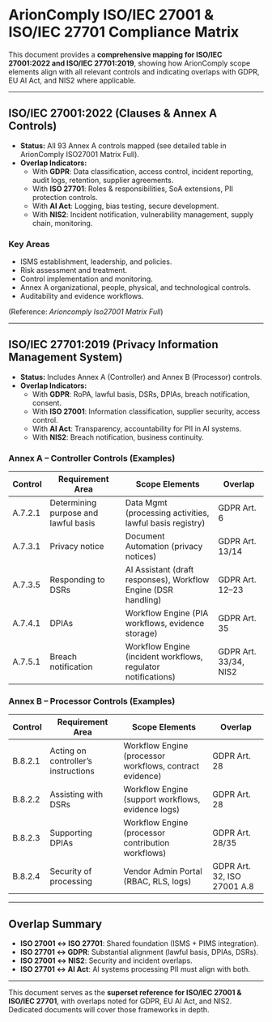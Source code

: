 # ArionComply ISO/IEC 27001 & ISO/IEC 27701 Compliance Matrix

This document provides a **comprehensive mapping for ISO/IEC 27001:2022 and ISO/IEC 27701:2019**, showing how ArionComply scope elements align with all relevant controls and indicating overlaps with GDPR, EU AI Act, and NIS2 where applicable.

---

## ISO/IEC 27001:2022 (Clauses & Annex A Controls)
- **Status:** All 93 Annex A controls mapped (see detailed table in ArionComply ISO27001 Matrix Full).
- **Overlap Indicators:**
  - With **GDPR**: Data classification, access control, incident reporting, audit logs, retention, supplier agreements.
  - With **ISO 27701**: Roles & responsibilities, SoA extensions, PII protection controls.
  - With **AI Act**: Logging, bias testing, secure development.
  - With **NIS2**: Incident notification, vulnerability management, supply chain, monitoring.

### Key Areas
- ISMS establishment, leadership, and policies.
- Risk assessment and treatment.
- Control implementation and monitoring.
- Annex A organizational, people, physical, and technological controls.
- Auditability and evidence workflows.

(Reference: *Arioncomply Iso27001 Matrix Full*)

---

## ISO/IEC 27701:2019 (Privacy Information Management System)
- **Status:** Includes Annex A (Controller) and Annex B (Processor) controls.
- **Overlap Indicators:**
  - With **GDPR**: RoPA, lawful basis, DSRs, DPIAs, breach notification, consent.
  - With **ISO 27001**: Information classification, supplier security, access control.
  - With **AI Act**: Transparency, accountability for PII in AI systems.
  - With **NIS2**: Breach notification, business continuity.

### Annex A – Controller Controls (Examples)
| Control | Requirement Area | Scope Elements | Overlap |
|---------|------------------|----------------|---------|
| A.7.2.1 | Determining purpose and lawful basis | Data Mgmt (processing activities, lawful basis registry) | GDPR Art. 6 |
| A.7.3.1 | Privacy notice | Document Automation (privacy notices) | GDPR Art. 13/14 |
| A.7.3.5 | Responding to DSRs | AI Assistant (draft responses), Workflow Engine (DSR handling) | GDPR Art. 12–23 |
| A.7.4.1 | DPIAs | Workflow Engine (PIA workflows, evidence storage) | GDPR Art. 35 |
| A.7.5.1 | Breach notification | Workflow Engine (incident workflows, regulator notifications) | GDPR Art. 33/34, NIS2 |

### Annex B – Processor Controls (Examples)
| Control | Requirement Area | Scope Elements | Overlap |
|---------|------------------|----------------|---------|
| B.8.2.1 | Acting on controller’s instructions | Workflow Engine (processor workflows, contract evidence) | GDPR Art. 28 |
| B.8.2.2 | Assisting with DSRs | Workflow Engine (support workflows, evidence logs) | GDPR Art. 28 |
| B.8.2.3 | Supporting DPIAs | Workflow Engine (processor contribution workflows) | GDPR Art. 28/35 |
| B.8.2.4 | Security of processing | Vendor Admin Portal (RBAC, RLS, logs) | GDPR Art. 32, ISO 27001 A.8 |

---

## Overlap Summary
- **ISO 27001 ↔ ISO 27701**: Shared foundation (ISMS + PIMS integration).
- **ISO 27701 ↔ GDPR**: Substantial alignment (lawful basis, DPIAs, DSRs).
- **ISO 27001 ↔ NIS2**: Security and incident overlaps.
- **ISO 27701 ↔ AI Act**: AI systems processing PII must align with both.

---

This document serves as the **superset reference for ISO/IEC 27001 & ISO/IEC 27701**, with overlaps noted for GDPR, EU AI Act, and NIS2. Dedicated documents will cover those frameworks in depth.

